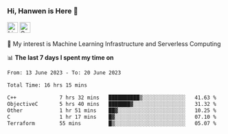 ### Hi, Hanwen is Here 👋
<p>
	<a href="https://www.linkedin.com/in/liu-hanwen/"><img src="https://img.shields.io/badge/@hanwen-0A66C2?style=flat&logo=LinkedIn&logoColor=white" alt="Linkedin"  height="25px"/></a> 
	<a href="https://scholar.google.com/citations?user=HDF0su0AAAAJ"><img src="https://img.shields.io/badge/scholar-4385FE.svg?&style=plastic&logo=google-scholar&logoColor=white" alt="Google Scholar" height="25px"> </a>
</p>
🌱 My interest is Machine Learning Infrastructure and Serverless Computing

📊 **The last 7 days I spent my time on** 
<!--START_SECTION:waka-->

```txt
From: 13 June 2023 - To: 20 June 2023

Total Time: 16 hrs 15 mins

C++              7 hrs 32 mins   ██████████▒░░░░░░░░░░░░░░   41.63 %
ObjectiveC       5 hrs 40 mins   ███████▓░░░░░░░░░░░░░░░░░   31.32 %
Other            1 hr 51 mins    ██▓░░░░░░░░░░░░░░░░░░░░░░   10.25 %
C                1 hr 17 mins    █▓░░░░░░░░░░░░░░░░░░░░░░░   07.10 %
Terraform        55 mins         █▒░░░░░░░░░░░░░░░░░░░░░░░   05.07 %
```

<!--END_SECTION:waka-->


<!--
**david990917/david990917** is a ✨ _special_ ✨ repository because its `README.md` (this file) appears on your GitHub profile.

Here are some ideas to get you started:

- 🔭 I’m currently working on ...
- 🌱 I’m currently learning ...
- 👯 I’m looking to collaborate on ...
- 🤔 I’m looking for help with ...
- 💬 Ask me about ...
- 📫 How to reach me: ...
- 😄 Pronouns: ...
- ⚡ Fun fact: ...
-->
